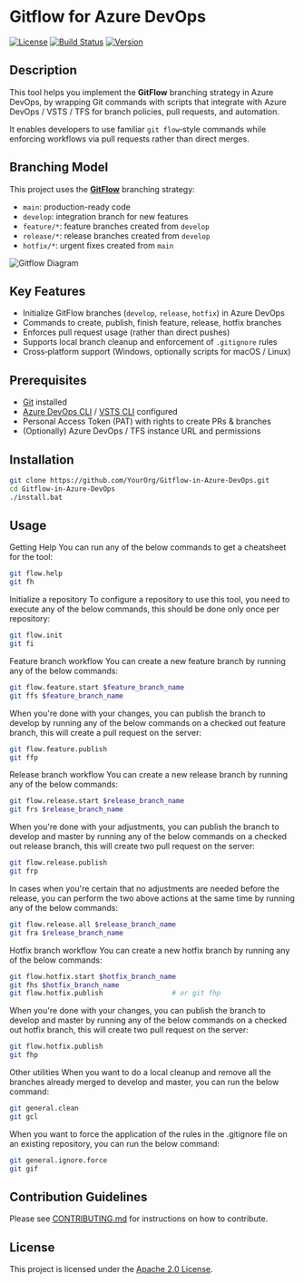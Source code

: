 # Gitflow for Azure DevOps

[![License](https://img.shields.io/badge/license-Apache%202.0-blue.svg)](LICENSE)   [![Build Status](https://img.shields.io/badge/build-not%20configured-lightgrey)](link-to-ci)   [![Version](https://img.shields.io/badge/version-1.0.0-blue.svg)](releases)  

## Description

This tool helps you implement the **GitFlow** branching strategy in Azure DevOps, by wrapping Git commands with scripts that integrate with Azure DevOps / VSTS / TFS for branch policies, pull requests, and automation.

It enables developers to use familiar `git flow`‑style commands while enforcing workflows via pull requests rather than direct merges.

## Branching Model

This project uses the [**GitFlow**](https://www.atlassian.com/git/tutorials/comparing-workflows/gitflow-workflow) branching strategy:

- `main`: production-ready code
- `develop`: integration branch for new features
- `feature/*`: feature branches created from `develop`
- `release/*`: release branches created from `develop`
- `hotfix/*`: urgent fixes created from `main`

![Gitflow Diagram](https://nvie.com/img/git-model@2x.png)

## Key Features

- Initialize GitFlow branches (`develop`, `release`, `hotfix`) in Azure DevOps  
- Commands to create, publish, finish feature, release, hotfix branches  
- Enforces pull request usage (rather than direct pushes)  
- Supports local branch cleanup and enforcement of `.gitignore` rules  
- Cross‑platform support (Windows, optionally scripts for macOS / Linux)  

## Prerequisites

- [Git](https://git-scm.com/downloads) installed  
- [Azure DevOps CLI](https://learn.microsoft.com/en-us/cli/azure/install-azure-cli?view=azure-cli-latest) / [VSTS CLI](https://github.com/Azure/azure-devops-cli-extension/releases/tag/0.1.4) configured  
- Personal Access Token (PAT) with rights to create PRs & branches  
- (Optionally) Azure DevOps / TFS instance URL and permissions  

## Installation

```bash
git clone https://github.com/YourOrg/Gitflow-in-Azure-DevOps.git
cd Gitflow-in-Azure-DevOps
./install.bat
```

## Usage
Getting Help
You can run any of the below commands to get a cheatsheet for the tool:
```bash
git flow.help
git fh
```

Initialize a repository
To configure a repository to use this tool, you need to execute any of the below commands, this should be done only once per repository:
```bash
git flow.init
git fi
```

Feature branch workflow
You can create a new feature branch by running any of the below commands:
```bash
git flow.feature.start $feature_branch_name
git ffs $feature_branch_name
```
When you're done with your changes, you can publish the branch to develop by running any of the below commands on a checked out feature branch, this will create a pull request on the server:
```bash
git flow.feature.publish
git ffp  
```

Release branch workflow
You can create a new release branch by running any of the below commands:
```bash
git flow.release.start $release_branch_name
git frs $release_branch_name
```
When you're done with your adjustments, you can publish the branch to develop and master by running any of the below commands on a checked out release branch, this will create two pull request on the server:
```bash
git flow.release.publish
git frp  
```
In cases when you're certain that no adjustments are needed before the release, you can perform the two above actions at the same time by running any of the below commands:
```bash
git flow.release.all $release_branch_name
git fra $release_branch_name
```

Hotfix branch workflow
You can create a new hotfix branch by running any of the below commands:
```bash
git flow.hotfix.start $hotfix_branch_name
git fhs $hotfix_branch_name
git flow.hotfix.publish                 # or git fhp  
```
When you're done with your changes, you can publish the branch to develop and master by running any of the below commands on a checked out hotfix branch, this will create two pull request on the server:
```bash
git flow.hotfix.publish
git fhp  
```

Other utilities
When you want to do a local cleanup and remove all the branches already merged to develop and master, you can run the below command:
```bash
git general.clean
git gcl
```
When you want to force the application of the rules in the .gitignore file on an existing repository, you can run the below command:
```bash
git general.ignore.force
git gif
```

## Contribution Guidelines

Please see [CONTRIBUTING.md](CONTRIBUTING.md) for instructions on how to contribute.

## License

This project is licensed under the [Apache 2.0 License](LICENSE).
